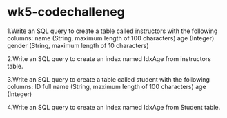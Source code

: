 # wk5-codechalleneg

1.Write an SQL query to create a table called instructors with the following columns:
name (String, maximum length of 100 characters)
age (Integer)
gender (String, maximum length of 10 characters)

2.Write an SQL query to create an index named IdxAge from instructors table.

3.Write an SQL query to create a table called student with the following columns:
ID
full name (String, maximum length of 100 characters)
age (Integer)

4.Write an SQL query to create an index named IdxAge from Student table.
